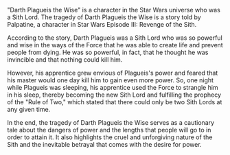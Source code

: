 "Darth Plagueis the Wise" is a character in the Star Wars universe who was a Sith Lord. The tragedy of Darth Plagueis the Wise is a story told by Palpatine, a character in Star Wars Episode III: Revenge of the Sith.

According to the story, Darth Plagueis was a Sith Lord who was so powerful and wise in the ways of the Force that he was able to create life and prevent people from dying. He was so powerful, in fact, that he thought he was invincible and that nothing could kill him.

However, his apprentice grew envious of Plagueis's power and feared that his master would one day kill him to gain even more power. So, one night while Plagueis was sleeping, his apprentice used the Force to strangle him in his sleep, thereby becoming the new Sith Lord and fulfilling the prophecy of the "Rule of Two," which stated that there could only be two Sith Lords at any given time.

In the end, the tragedy of Darth Plagueis the Wise serves as a cautionary tale about the dangers of power and the lengths that people will go to in order to attain it. It also highlights the cruel and unforgiving nature of the Sith and the inevitable betrayal that comes with the desire for power.
